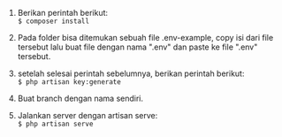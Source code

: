 1. Berikan perintah berikut:   
```$ composer install ```

2. Pada folder bisa ditemukan sebuah file .env-example, copy isi dari file tersebut lalu buat file dengan nama ".env" dan paste ke file ".env" tersebut.

3. setelah selesai perintah sebelumnya, berikan perintah berikut:  
``` $ php artisan key:generate ```

4. Buat branch dengan nama sendiri. 

5. Jalankan server dengan artisan serve:  
``` $ php artisan serve ```
